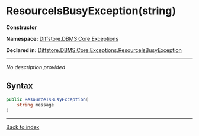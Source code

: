 # ResourceIsBusyException(string)

**Constructor**

**Namespace:** [Diffstore.DBMS.Core.Exceptions](Diffstore.DBMS.Core.Exceptions.md)

**Declared in:** [Diffstore.DBMS.Core.Exceptions.ResourceIsBusyException](Diffstore.DBMS.Core.Exceptions.ResourceIsBusyException.md)

------


*No description provided*

## Syntax

```csharp
public ResourceIsBusyException(
	string message
)
```

------

[Back to index](index.md)